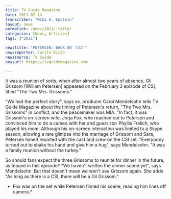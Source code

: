 ```yaml
---
title: TV Guide Magazine
date: 2011-02-14
transcriber: "Mika A. Epstein"
layout: news
permalink: /news/2011/:title/
categories: [News, Articles]
tags: ["2011"]

newstitle: "PETERSEN: BACK ON 'CSI'"
newsreporter: Carita Rizzo
newssource: TV Guide
newsurl: https://tvguidemagazine.com

---
```


It was a reunion of sorts, when after almost two years of absence, Gil Grissom [William Petersen] appeared on the February 3 episode of CSI, titled "The Two Mrs. Grissoms."

"We had the perfect story", says ex. producer Carol Mendelsohn tells TV Guide Magazine about the timing of Petersen's return, "The Two Mrs. Grissoms" in conflict, and the peacemaker was MIA. "In fact, it was Grissom's on-screen wife, Jorja Fox, who reached out to Petersen and convinced him to do a cameo with her and guest star Phyllis Frelich, who played his mom. Although his on-screen interaction was limited to a Skype sesson, allowing a rare glimpse into the marriage of Grissom and Sara, Petersen himelf reunited with the cast and crew on the CSI set. "Everybody turned out to shake his hand and give him a hug", says Mendelsohn. "It was a family reunion without the turkey."

So should fans expect the three Grissoms to reunite for dinner in the future, as teased in this episode? "We haven't written the dinner scene yet", says Mendelsohn. But that doesn't mean we won't see Grissom again. She adds "As long as there is a CSI, there will be a Gil Grissom."

* Fox was on the set while Petersen filmed his scene, reading him lines off camera.*
